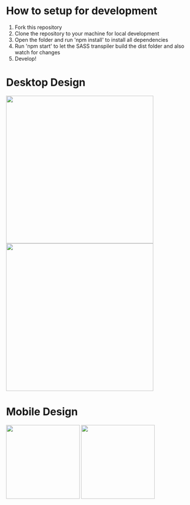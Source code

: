 # How to setup for development
1. Fork this repository
2. Clone the repository to your machine for local development
3. Open the folder and run 'npm install' to install all dependencies
4. Run 'npm start' to let the SASS transpiler build the dist folder and also watch for changes
5. Develop!

# Desktop Design
<p>
  <img src="https://i.imgur.com/ase1SiL.png" width="400" height="auto"/>
  <img src="https://i.imgur.com/GLaHKuf.png" width="400" height="auto"/>
</p>

# Mobile Design
<p>
  <img src="https://i.imgur.com/4DWw5JK.png" width="200" height="auto"/>
  <img src="https://i.imgur.com/Czx1bMu.png" width="200" height="auto"/>
</p>
